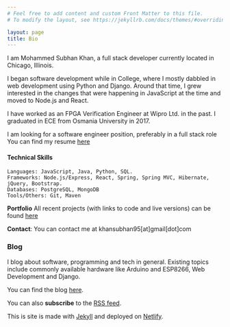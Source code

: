 ```yaml
---
# Feel free to add content and custom Front Matter to this file.
# To modify the layout, see https://jekyllrb.com/docs/themes/#overriding-theme-defaults

layout: page
title: Bio
---
```

I am Mohammed Subhan Khan, a full stack developer currently located in Chicago, Illinois.

I began software development while in College, where I mostly dabbled in web development using Python and Django. Around that time, I grew interested in the changes that were happening in JavaScript at the time and moved to Node.js and React.

I have worked as an FPGA Verification Engineer at Wipro Ltd. in the past. I graduated in ECE from Osmania University in 2017.

I am looking for a software engineer position, preferably in a full stack role You can find my resume [here](/assets/Resume.pdf)

#### Technical Skills

```
Languages: JavaScript, Java, Python, SQL.
Frameworks: Node.js/Express, React, Spring, Spring MVC, Hibernate, jQuery, Bootstrap.
Databases: PostgreSQL, MongoDB
Tools/Others: Git, Maven
```

**Portfolio** All recent projects (with links to code and live versions) can be found [here](/portfolio)

**Contact**: You can contact me at khansubhan95[at]gmail[dot]com

### Blog

I blog about software, programming and tech in general. Existing topics include commonly available hardware like Arduino and ESP8266, Web Development and Django.

You can find the blog [here](/blog).

You can also **subscribe** to the [RSS feed](/feed.xml).

This is site is made with [Jekyll](https://jekyllrb.com/) and deployed on [Netlify](https://www.netlify.com/).

